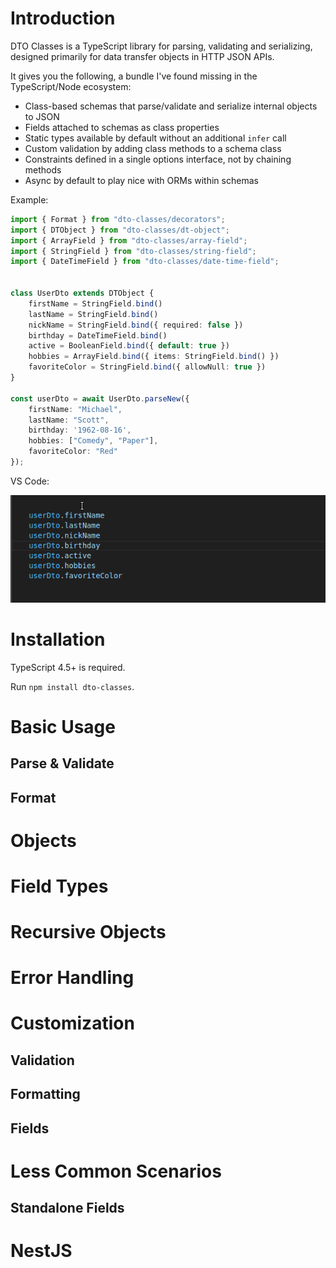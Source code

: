 # Introduction

DTO Classes is a TypeScript library for parsing, validating and serializing, designed primarily for data transfer objects in HTTP JSON APIs.

It gives you the following, a bundle I've found missing in the TypeScript/Node ecosystem:
- Class-based schemas that parse/validate and serialize internal objects to JSON
- Fields attached to schemas as class properties
- Static types available by default without an additional `infer` call
- Custom validation by adding class methods to a schema class
- Constraints defined in a single options interface, not by chaining methods
- Async by default to play nice with ORMs within schemas

Example:

```typescript
import { Format } from "dto-classes/decorators";
import { DTObject } from "dto-classes/dt-object";
import { ArrayField } from "dto-classes/array-field";
import { StringField } from "dto-classes/string-field";
import { DateTimeField } from "dto-classes/date-time-field";


class UserDto extends DTObject {
    firstName = StringField.bind()
    lastName = StringField.bind()
    nickName = StringField.bind({ required: false })
    birthday = DateTimeField.bind()
    active = BooleanField.bind({ default: true })
    hobbies = ArrayField.bind({ items: StringField.bind() })
    favoriteColor = StringField.bind({ allowNull: true })
}

const userDto = await UserDto.parseNew({
    firstName: "Michael",
    lastName: "Scott",
    birthday: '1962-08-16',
    hobbies: ["Comedy", "Paper"],
    favoriteColor: "Red"
});
```

VS Code:

![Alt Text](vs-code-demo-1.gif)


# Installation

TypeScript 4.5+ is required. 

Run `npm install dto-classes`.


# Basic Usage

## Parse & Validate

## Format

# Objects

# Field Types

# Recursive Objects

# Error Handling

# Customization

## Validation

## Formatting

## Fields

# Less Common Scenarios

## Standalone Fields

# NestJS
